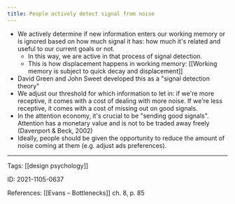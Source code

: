 ```yaml
---
title: People actively detect signal from noise
---
```


- We actively determine if new information enters our working memory or is ignored based on how much signal it has: how much it's related and useful to our current goals or not.
	- In this way, we are active in that process of signal detection.
	- This is how displacement happens in working memory: [[Working memory is subject to quick decay and displacement]]
- David Green and John Sweet developed this as a "signal detection theory"
- We adjust our threshold for which information to let in: if we're more receptive, it comes with a cost of dealing with more noise. If we're less receptive, it comes with a cost of missing out on good signals.
- In the attention economy, it's crucial to be "sending good signals". Attention has a monetary value and is not to be traded away freely (Davenport & Beck, 2002)
- Ideally, people should be given the opportunity to reduce the amount of noise coming at them (e.g. adjust ads preferences).

---

Tags: [[design psychology]] 

ID: 2021-1105-0637

References:
[[Evans – Bottlenecks]] ch. 8, p. 85